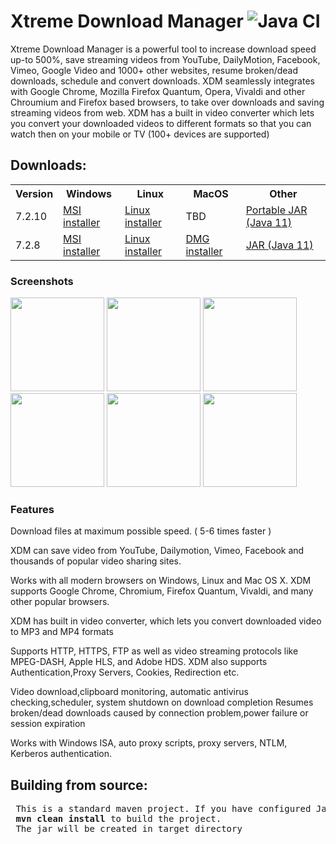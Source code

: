 # Xtreme Download Manager ![Java CI](https://github.com/subhra74/xdm/workflows/Java%20CI/badge.svg?branch=master)
Xtreme Download Manager is a powerful tool to increase download speed up-to 500%, save streaming videos from YouTube, DailyMotion, Facebook, Vimeo, Google Video and 1000+ other websites, resume broken/dead downloads, schedule and convert downloads. XDM seamlessly integrates with Google Chrome, Mozilla Firefox Quantum, Opera, Vivaldi and other Chroumium and Firefox based browsers, to take over downloads and saving streaming videos from web. XDM has a built in video converter which lets you convert your downloaded videos to different formats so that you can watch then on your mobile or TV (100+ devices are supported)



<h2 id="downloads">Downloads:</h2>

<table>
  <tr>
    <th>Version</td>
    <th>Windows</th>
    <th>Linux</th>
    <th>MacOS</th>
    <th>Other</th>
  </tr>
  <tr>
    <td>7.2.10</td>
    <td>
      <a href="https://github.com/subhra74/xdm/releases/download/7.2.10/xdmsetup.msi">MSI installer</a>
    </td>
    <td>
      <a href="https://github.com/subhra74/xdm/releases/download/7.2.10/xdm-setup-7.2.10.tar.xz">Linux installer</a>
    </td>
    <td>
      TBD
    </td>
    <td>
      <a href="https://github.com/subhra74/xdm/releases/download/7.2.10/xdman.jar">Portable JAR (Java 11)</a>
    </td>
  </tr>
  <tr>
    <td>7.2.8</td>
    <td>
      <a href="https://sourceforge.net/projects/xdman/files/xdmsetup-2018.msi/download">MSI installer</a>
    </td>
    <td>
      <a href="https://sourceforge.net/projects/xdman/files/xdm-2018-x64.tar.xz/download">Linux installer</a>
    </td>
    <td>
      <a href="https://sourceforge.net/projects/xdman/files/XDMSetup.dmg/download">DMG installer</a>
    </td>
    <td>
      <a href="http://xdman.sourceforge.net/xdman.jar">JAR (Java 11)</a>
    </td>
  </tr>
</table>





<h3>Screenshots</h3>

<p><img src="https://a.fsdn.com/con/app/proj/xdman/screenshots/xdm1.PNG/max/max/1" height="150px"/>
<img src="https://a.fsdn.com/con/app/proj/xdman/screenshots/xdm_prg.jpg/max/max/1" height="150px"/>
<img src="https://a.fsdn.com/con/app/proj/xdman/screenshots/xdm2.PNG/max/max/1" height="150px"/>
<img src="https://a.fsdn.com/con/app/proj/xdman/screenshots/xdm3.PNG/max/max/1" height="150px"/>
<img src="https://a.fsdn.com/con/app/proj/xdman/screenshots/xdm4.PNG/max/max/1" height="150px"/>
<img src="https://a.fsdn.com/con/app/proj/xdman/screenshots/xdm5.PNG/max/max/1" height="150px"/></p>

<h3>Features</h3>
<p>
Download files at maximum possible speed. ( 5-6 times faster )
</p>
<p>
XDM can save video from YouTube, Dailymotion, Vimeo, Facebook and thousands of popular video sharing sites.
</p>
<p>Works with all modern browsers on Windows, Linux and Mac OS X. XDM supports Google Chrome, Chromium, Firefox Quantum, Vivaldi, and many other popular browsers.
</p>
<p>
  XDM has built in video converter, which lets you convert downloaded video to MP3 and MP4 formats
</p>
<p>
Supports HTTP, HTTPS, FTP as well as video streaming protocols like MPEG-DASH, Apple HLS, and Adobe HDS. XDM also supports Authentication,Proxy Servers, Cookies, Redirection etc.
</p>
<p>
Video download,clipboard monitoring, automatic antivirus checking,scheduler, system shutdown on download completion
Resumes broken/dead downloads caused by connection problem,power failure or session expiration
</p>
<p>Works with Windows ISA, auto proxy scripts, proxy servers, NTLM, Kerberos authentication.</p>


<h2>Building from source:</h2>
<pre> This is a standard maven project. If you have configured Java and Maven use: 
 <b>mvn clean install</b> to build the project.
 The jar will be created in target directory
</pre>
